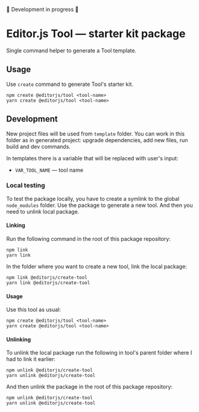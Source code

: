🚧 Development in progress 🚧

# Editor.js Tool — starter kit package

Single command helper to generate a Tool template.

## Usage

Use `create` command to generate Tool's starter kit.

```
npm create @editorjs/tool <tool-name>
yarn create @editorjs/tool <tool-name>
```

## Development

New project files will be used from `template` folder. You can work in this folder as in generated project: upgrade dependencies, add new files, run build and dev commands.

In templates there is a variable that will be replaced with user's input:

- `VAR_TOOL_NAME` — tool name

### Local testing

To test the package locally, you have to create a symlink to the global `node_modules` folder. Use the package to generate a new tool. And then you need to unlink local package.

#### Linking

Run the following command in the root of this package repository:

```
npm link
yarn link
```

In the folder where you want to create a new tool, link the local package:

```
npm link @editorjs/create-tool
yarn link @editorjs/create-tool
```

#### Usage

Use this tool as usual:

```
npm create @editorjs/tool <tool-name>
yarn create @editorjs/tool <tool-name>
```

#### Unlinking

To unlink the local package run the following in tool's parent folder where I had to link it earlier:

```
npm unlink @editorjs/create-tool
yarn unlink @editorjs/create-tool
```

And then unlink the package in the root of this package repository:

```
npm unlink @editorjs/create-tool
yarn unlink @editorjs/create-tool
```
